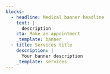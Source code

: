 ```yaml
---
blocks:
  - headline: Medical banner headline
    text: |
      description
    cta: Make an appointment
    _template: banner
  - title: Services title
    description: |
      Your banner description
    _template: services
---
```


